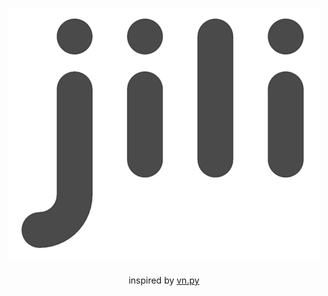 
<h1 align="center"><img src="logo.png" alt=""></h1>
<p align="center">inspired by <a href="https://github.com/vnpy/vnpy">vn.py</a></p>